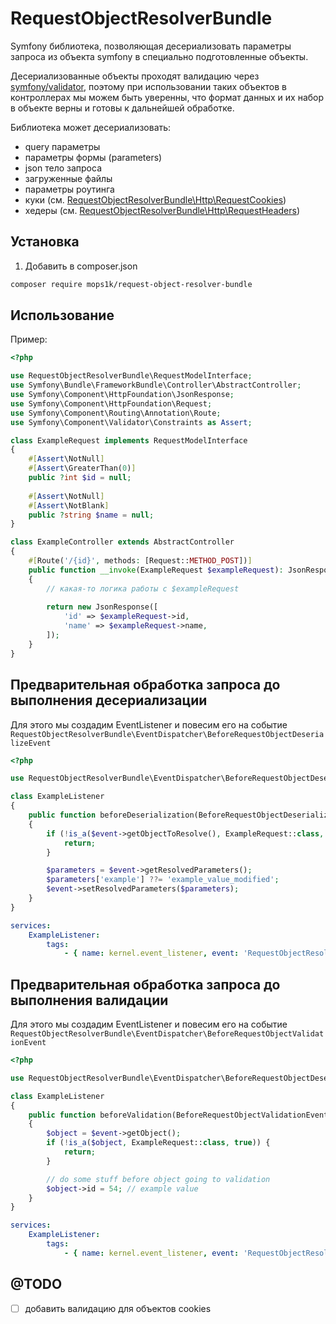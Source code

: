 # RequestObjectResolverBundle
Symfony библиотека, позволяющая десериализовать параметры запроса из объекта symfony в специально подготовленные объекты.

Десериализованные объекты проходят валидацию через [symfony/validator](https://symfony.com/doc/current/validation.html), поэтому при использовании таких объектов в
контроллерах мы можем быть уверенны, что формат данных и их набор в объекте верны и готовы к дальнейшей обработке.

Библиотека может десериализовать:
- query параметры
- параметры формы (parameters)
- json тело запроса
- загруженные файлы
- параметры роутинга
- куки (см. [RequestObjectResolverBundle\Http\RequestCookies](./src/Http/RequestCookies.php))
- хедеры (см. [RequestObjectResolverBundle\Http\RequestHeaders](./src/Http/RequestHeaders.php))

## Установка
1. Добавить в composer.json
```bash
composer require mops1k/request-object-resolver-bundle
```

## Использование
Пример:

```php
<?php

use RequestObjectResolverBundle\RequestModelInterface;
use Symfony\Bundle\FrameworkBundle\Controller\AbstractController;
use Symfony\Component\HttpFoundation\JsonResponse;
use Symfony\Component\HttpFoundation\Request;
use Symfony\Component\Routing\Annotation\Route;
use Symfony\Component\Validator\Constraints as Assert;

class ExampleRequest implements RequestModelInterface
{
    #[Assert\NotNull]
    #[Assert\GreaterThan(0)]
    public ?int $id = null;
    
    #[Assert\NotNull]
    #[Assert\NotBlank]
    public ?string $name = null;
}

class ExampleController extends AbstractController
{
    #[Route('/{id}', methods: [Request::METHOD_POST])]
    public function __invoke(ExampleRequest $exampleRequest): JsonResponse
    {
        // какая-то логика работы с $exampleRequest
        
        return new JsonResponse([
            'id' => $exampleRequest->id,
            'name' => $exampleRequest->name,
        ]);
    }
}
```

## Предварительная обработка запроса до выполнения десериализации
Для этого мы создадим EventListener и повесим его на событие `RequestObjectResolverBundle\EventDispatcher\BeforeRequestObjectDeserializeEvent`

```php
<?php

use RequestObjectResolverBundle\EventDispatcher\BeforeRequestObjectDeserializeEvent;

class ExampleListener
{
    public function beforeDeserialization(BeforeRequestObjectDeserializeEvent $event): void
    {
        if (!is_a($event->getObjectToResolve(), ExampleRequest::class, true)) {
            return;
        }

        $parameters = $event->getResolvedParameters();
        $parameters['example'] ??= 'example_value_modified';
        $event->setResolvedParameters($parameters);
    }
}
```

```yaml
services:
    ExampleListener:
        tags:
            - { name: kernel.event_listener, event: 'RequestObjectResolverBundle\EventDispatcher\BeforeRequestObjectDeserializeEvent' }
```

## Предварительная обработка запроса до выполнения валидации
Для этого мы создадим EventListener и повесим его на событие `RequestObjectResolverBundle\EventDispatcher\BeforeRequestObjectValidationEvent`

```php
<?php

use RequestObjectResolverBundle\EventDispatcher\BeforeRequestObjectDeserializeEvent;

class ExampleListener
{
    public function beforeValidation(BeforeRequestObjectValidationEvent $event): void
    {
        $object = $event->getObject();
        if (!is_a($object, ExampleRequest::class, true)) {
            return;
        }

        // do some stuff before object going to validation
        $object->id = 54; // example value
    }
}
```

```yaml
services:
    ExampleListener:
        tags:
            - { name: kernel.event_listener, event: 'RequestObjectResolverBundle\EventDispatcher\BeforeRequestObjectValidationEvent' }
```

## @TODO
- [ ] добавить валидацию для объектов cookies
